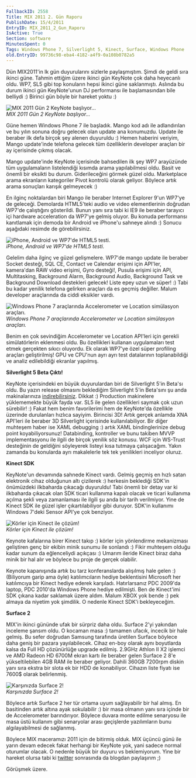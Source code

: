```yaml
---
FallbackID: 2558
Title: MIX 2011 2. Gün Raporu
PublishDate: 15/4/2011
EntryID: MIX_2011_2_Gun_Raporu
IsActive: True
Section: software
MinutesSpent: 0
Tags: Windows Phone 7, Silverlight 5, Kinect, Surface, Windows Phone
old.EntryID: 99736c98-eba4-4182-a4f9-0a108b0782a5
---
```

Dün MIX2011'in lk gün duyurularını sizlerle paylaşmıştım. Şimdi de geldi
sıra ikinci güne. Tahmin ettiğim üzere ikinci gün KeyNote çok daha
heyecanlı oldu. WP7, SL5 gibi top konuların hepsi ikinci güne
saklanmıştı. Aslında bu durum ikinci gün KeyNote'unun DJ performansı ile
başlamasından bile belliydi :) Birinci gün böyle bir hareket yoktu :)

![MIX 2011 Gün 2 KeyNote
başlıyor...](media/MIX_2011_2_Gun_Raporu/13042011_1.jpg)\
*MIX 2011 Gün 2 KeyNote başlıyor...*

Güne hemen Windows Phone 7 ile başladık. Mango kod adı ile adlandırılan
ve bu yılın sonuna doğru gelecek olan update ana konumuzdu. Update ile
beraber ilk defa birçok şey alenen duyuruldu :) Hemen haberini veriyim,
Mango update'inde telefona gelecek tüm özelliklerin developer araçları
bir ay içerisinde çıkmış olacak.

Mango update'inde KeyNote içerisinde bahsedilen ilk şey WP7 arayüzünde
tüm uygulamaların listelendiği kısımda arama yapılabilmesi oldu. Basit
ve önemli bir eksikti bu durum. Giderileceğini görmek güzel oldu.
Marketplace arama ekranların kategoriler Pivot kontrolü olarak geliyor.
Böylece artık arama sonuçları karışık gelmeyecek :)

En ilginç noktalardan biri Mango ile beraber Internet Explorer 9'un
WP7'ye de geleceği. Demolarda HTML5'teki audio ve video elementlerinin
doğrudan WP7'de çalıştığını gösterildi. Bunun yanı sıra tabi ki IE9 ile
beraber tarayıcı içi hardware acceleration da WP7'ye gelmiş oluyor. Bu
konuda performansı kanıtlamak için demoda bir Android ve iPhone'u
sahneye alındı :) Sonucu aşağıdaki resimde de görebilirsiniz.

![iPhone, Android ve WP7'de HTML5
testi.](media/MIX_2011_2_Gun_Raporu/13042011_2.jpg)\
*iPhone, Android ve WP7'de HTML5 testi.*

Gelelim daha ilginç ve güzel gelişmelere. WP7'de mango update ile
beraber Socket desteği, SQL CE, Contact ve Calendar erişimi için
API'ler, kamera'dan RAW video erişimi, Gyro desteği!, Pusula erişimi
için API, Multitasking, Background Alarm, Background Audio, Background
Task ve Background Download destekleri gelecek! Liste epey uzun ve
süper! :) Tabi bu kadar yenilik telefona gelirken araçları da es geçmiş
değiller. Malum developer araçlarında da ciddi eksikler vardı.

![Windows Phone 7 araçlarında Accelerometer ve Location simülasyon
araçları.](media/MIX_2011_2_Gun_Raporu/13042011_3.jpg)\
*Windows Phone 7 araçlarında Accelerometer ve Location simülasyon
araçları.*

Benim en çok sevindiğim Accelerometer ve Location API'leri için gerekli
simülatörlerin eklenmesi oldu. Bu özellikleri kullanan uygulamaları test
etmek gerçekten sıkıcı oluyordu. Ek olarak WP7'ye özel süper profiling
araçları geliştirilmiş! GPU ve CPU'nun ayrı ayrı test datalarının
toplanabildiği ve analiz edilebildiği ekranlar yapılmış.

**Silverlight 5 Beta Çıktı!**

KeyNote içerisindeki en büyük duyurulardan biri de Silverlight 5'in
Beta'sı oldu. Bu yazın release olmasını beklediğim Silverlight 5'in
Beta'sını şu anda makinalarınıza
[indirebilirsiniz](http://bit.ly/sl5betaout). Dikkat :) Production
makinelere yüklememekte büyük fayda var. SL5 ile gelen özellikleri
saymak çok uzun sürebilir! :) Fakat hem benim favorilerimi hem de
KeyNote'da özellikle üzerinde durulanları hızlıca sayiyim. Birincisi 3D!
Artık gerçek anlamda XNA API'leri ile beraber 3D Silverlight içerisinde
kullanılabiliyor. Bir diğer muhteşem haber ise XAML debugging :) artık
XAML bindinglerinize debug point koyabiliyorsunuz! Databinding,
kontroller ve bunu takiben MVVP implementasyonu ile ilgili de birçok
yenilik söz konusu. WCF için WS-Trust desteğinin de geldiğini söyleyerek
listeyi kısa tutmaya çalışacağım. Yakın zamanda bu konularda ayrı
makalelerle tek tek yenilikleri inceliyor oluruz.

**Kinect SDK**

KeyNote'un devamında sahnede Kinect vardı. Gelmiş geçmiş en hızlı satan
elektronik cihaz olduğunun altı çizilerek :) herkesin beklediği SDK'in
önümüzdeki ilkbaharda çıkacağı duyuruldu! Tabi önemli bir detay var ki
ilkbaharda çıkacak olan SDK ticari kullanıma kapalı olacak ve ticari
kullanıma açılma şekli veya zamanlaması ile ilgili şu anda bir tarih
verilmiyor. Yine de Kinect SDK ile güzel işler çıkartılabiliyor gibi
duruyor. SDK'in kullanımı Windows 7'deki Sensor API'ye çok benziyor.

![Körler için Kinect ile
çözüm!](media/MIX_2011_2_Gun_Raporu/13042011_4.jpg)\
*Körler için Kinect ile çözüm!*

Keynote kafalarına birer Kinect takıp :) körler için yönlendirme
mekanizması geliştiren genç bir ekibin minik sunumu ile sonlandı :)
Fikir muhteşem olduğu kadar sunum da eğlenceliydi açıkçası :) Umarım
ileride Kinect biraz daha minik bir hal alır ve böylece bu proje de
gerçek olabilir.

Keynote kapanışında artık bu tarz konferanslarda alışılmış hale gelen :)
(Biliyorum garip ama öyle) katılımcıların hediye beklentisini Microsoft
her katılımcıya bir Kinect hediye ederek karşıladı. Hatırlarsanız PDC
2009'da laptop, PDC 2010'da Windows Phone hediye edilmişti. Ben de
Kinect'imi SDK çıkana kadar saklamak üzere aldım. Malum XBOX yok bende
:) pek almaya da niyetim yok şimdilik. O nedenle Kinect SDK'i
bekleyeceğim.

**Surface 2**

MIX'in ikinci gününde ufak bir sürpriz daha oldu. Surface 2'yi yakından
inceleme şansım oldu. O kocaman masa :) tamamen ufacık, incecik bir hale
gelmiş. Bu sefer doğrudan Samsung tarafında üretilen Surface böylece
daha geniş bir pazara yayılabilecek. Cihaz en-boy olarak aynı boyutlarda
kalsa da Full HD çözünürlüğe upgrade edilmiş. 2.9GHz Athlon II X2
işlemci ve AMD Radeon HD 6700M ekran kartı ile beraber gelen Surface 2
8'e yükseltilebilen 4GB RAM ile beraber geliyor. Dahili 360GB 7200rpm
diskin yanı sıra ekstra bir slota ek bir HDD de konabiliyor. Cihazın
liste fiyatı ise 7600\$ olarak belirlenmiş.

![Karşınızda Surface
2!](media/MIX_2011_2_Gun_Raporu/13042011_5.jpg)\
*Karşınızda Surface 2!*

Böylece artık Surface 2 her tür ortama uyum sağlayabilir bir hal almış.
En basitinden artık altına ayak sokulabilir :) bir masa olmanın yanı
sıra içinde bir de Accelerometer barındırıyor. Böylece duvara monte
edilme senaryosu ile masa üstü kullanım gibi senaryolar arası geçişlerde
yazılımların bunu algılayabilmesi de sağlanmış.

Böylece MIX maceramızı 2011 için de bitirmiş olduk. MIX üçüncü günü ile
yarın devam edecek fakat herhangi bir KeyNote yok, yani sadece normal
oturumlar olacak. O nedenle büyük bir duyuru vs beklemiyorum. Yine bir
hareket olursa tabi ki [twitter](http://www.twitter.com/daronyondem)
sonrasında da blogdan paylaşırım ;)

Görüşmek üzere.


